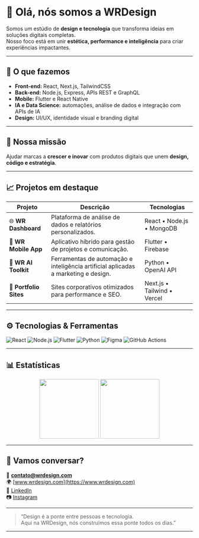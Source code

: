 # 👋 Olá, nós somos a WRDesign

Somos um estúdio de **design e tecnologia** que transforma ideias em soluções digitais completas.  
Nosso foco está em unir **estética, performance e inteligência** para criar experiências impactantes.

---

## 🚀 O que fazemos
- **Front-end:** React, Next.js, TailwindCSS  
- **Back-end:** Node.js, Express, APIs REST e GraphQL  
- **Mobile:** Flutter e React Native  
- **IA e Data Science:** automações, análise de dados e integração com APIs de IA  
- **Design:** UI/UX, identidade visual e branding digital  

---

## 🧠 Nossa missão
Ajudar marcas a **crescer e inovar** com produtos digitais que unem **design, código e estratégia**.

---

## 📈 Projetos em destaque

| Projeto | Descrição | Tecnologias |
|----------|------------|--------------|
| 🌐 **WR Dashboard** | Plataforma de análise de dados e relatórios personalizados. | React • Node.js • MongoDB |
| 📱 **WR Mobile App** | Aplicativo híbrido para gestão de projetos e comunicação. | Flutter • Firebase |
| 🤖 **WR AI Toolkit** | Ferramentas de automação e inteligência artificial aplicadas a marketing e design. | Python • OpenAI API |
| 💼 **Portfolio Sites** | Sites corporativos otimizados para performance e SEO. | Next.js • Tailwind • Vercel |

---

## ⚙️ Tecnologias & Ferramentas

![React](https://img.shields.io/badge/React-20232A?style=for-the-badge&logo=react&logoColor=61DAFB)
![Node.js](https://img.shields.io/badge/Node.js-43853D?style=for-the-badge&logo=node-dot-js&logoColor=white)
![Flutter](https://img.shields.io/badge/Flutter-02569B?style=for-the-badge&logo=flutter&logoColor=white)
![Python](https://img.shields.io/badge/Python-3776AB?style=for-the-badge&logo=python&logoColor=white)
![Figma](https://img.shields.io/badge/Figma-F24E1E?style=for-the-badge&logo=figma&logoColor=white)
![GitHub Actions](https://img.shields.io/badge/GitHub_Actions-2088FF?style=for-the-badge&logo=github-actions&logoColor=white)

---

## 📊 Estatísticas

<div align="center">
  <img src="https://github-readme-stats.vercel.app/api?username=wrdesign&show_icons=true&theme=radical" height="160px" />
  <img src="https://github-readme-streak-stats.herokuapp.com/?user=wrdesign&theme=radical" height="160px" />
</div>

---

## 🤝 Vamos conversar?
💌 **contato@wrdesign.com**  
🌍 [www.wrdesign.com](https://www.wrdesign.com)  
💼 [LinkedIn](https://linkedin.com/company/wrdesign)  
📷 [Instagram](https://instagram.com/wrdesign)

---

> “Design é a ponte entre pessoas e tecnologia.  
>  Aqui na WRDesign, nós construímos essa ponte todos os dias.”

---
